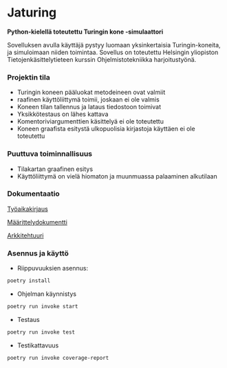 # Jaturing

**Python-kielellä toteutettu Turingin kone -simulaattori**

Sovelluksen avulla käyttäjä pystyy luomaan yksinkertaisia Turingin-koneita, ja simuloimaan niiden toimintaa. Sovellus on toteutettu Helsingin yliopiston Tietojenkäsittelytieteen kurssin Ohjelmistotekniikka harjoitustyönä.

### Projektin tila
* Turingin koneen pääluokat metodeineen ovat valmiit
* raafinen käyttöliittymä toimii, joskaan ei ole valmis
* Koneen tilan tallennus ja lataus tiedostoon toimivat
* Yksikkötestaus on lähes kattava
* Komentoriviargumenttien käsittelyä ei ole toteutettu
* Koneen graafista esitystä ulkopuolisia kirjastoja käyttäen ei ole toteutettu

### Puuttuva toiminnallisuus
* Tilakartan graafinen esitys
* Käyttöliittymä on vielä hiomaton ja muunmuassa palaaminen alkutilaan

### Dokumentaatio
[Työaikakirjaus](https://github.com/jatufin/ot-harjoitustyo/blob/master/dokumentaatio/tuntikirjanpito.md)

[Määrittelydokumentti](https://github.com/jatufin/ot-harjoitustyo/blob/master/dokumentaatio/vaatimusmaarittely.md)

[Arkkitehtuuri](https://github.com/jatufin/ot-harjoitustyo/blob/master/dokumentaatio/arkkitehtuuri.md)
### Asennus ja käyttö

* Riippuvuuksien asennus:
```bash
poetry install
```

* Ohjelman käynnistys
```bash
poetry run invoke start
```

* Testaus
```bash
poetry run invoke test
```

* Testikattavuus
```bash
poetry run invoke coverage-report
```

